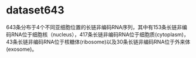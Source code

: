 # dataset643
643条分布于4个不同亚细胞位置的长链非编码RNA序列，其中有153条长链非编码RNA位于细胞核（nucleus），417条长链非编码RNA位于细胞质(cytoplasm)，43条长链非编码RNA位于核糖体(ribosome)以及30条长链非编码RNA位于外来体(exosome)。
